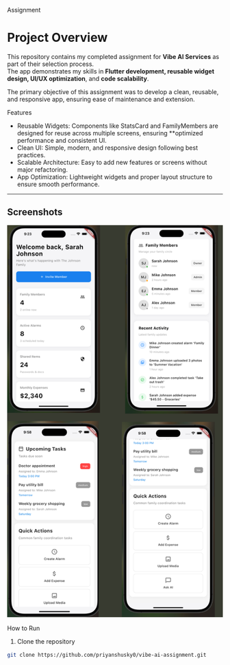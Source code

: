 Assignment

# Project Overview
This repository contains my completed assignment for **Vibe AI Services** as part of their selection process.  
The app demonstrates my skills in **Flutter development, reusable widget design, UI/UX optimization**, and **code scalability**.

The primary objective of this assignment was to develop a clean, reusable, and responsive app, ensuring ease of maintenance and extension.

Features

- Reusable Widgets: Components like StatsCard and FamilyMembers are designed for reuse across multiple screens, ensuring **optimized performance and consistent UI.
- Clean UI: Simple, modern, and responsive design following best practices.
- Scalable Architecture: Easy to add new features or screens without major refactoring.
- App Optimization: Lightweight widgets and proper layout structure to ensure smooth performance.

---

## Screenshots

![Screen 1 ](final.png)







How to Run

1. Clone the repository
```bash
git clone https://github.com/priyanshusky0/vibe-ai-assignment.git
